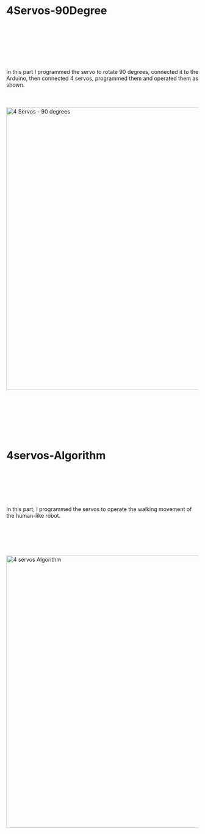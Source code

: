 # 4Servos-90Degree
<br><br>
<br><br>
<br><br>


In this part I programmed the servo to rotate 90 degrees, connected it to the Arduino, then connected 4 servos, programmed them and operated them as shown.
<br><br>
<br><br>
<img width="960" height="740" alt="4 Servos - 90 degrees" src="https://github.com/user-attachments/assets/0744ab38-f9b5-45e2-86c5-79d6d22fd3f5" />

<br><br>
<br><br>
<br><br>


# 4servos-Algorithm 
<br><br>

<br><br>

In this part, I programmed the servos to operate the walking movement of the human-like robot.

<br><br>
<br><br>


<img width="1622" height="714" alt="4 servos Algorithm" src="https://github.com/user-attachments/assets/0245cf64-a109-4abf-9f29-56a28c70d60b" />
